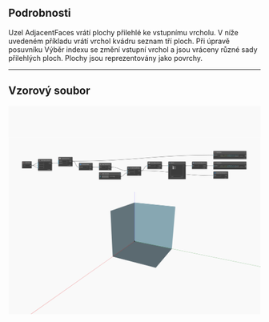 ## Podrobnosti
Uzel AdjacentFaces vrátí plochy přilehlé ke vstupnímu vrcholu. V níže uvedeném příkladu vrátí vrchol kvádru seznam tří ploch. Při úpravě posuvníku Výběr indexu se změní vstupní vrchol a jsou vráceny různé sady přilehlých ploch. Plochy jsou reprezentovány jako povrchy.
___
## Vzorový soubor

![AdjacentFaces](./Autodesk.DesignScript.Geometry.Vertex.AdjacentFaces_img.jpg)


